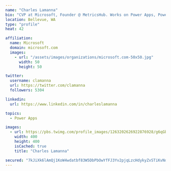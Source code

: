 ```yaml
---
name: "Charles Lamanna"
bio: "CVP at Microsoft, Founder @ MetricsHub. Works on Power Apps, Power Automate, Power Virtual Agent, Common Data Service and Dynamics 365."
location: Bellevue, WA
type: "profile"
heat: 42

affiliation:
  name: Microsoft
  domain: microsoft.com
  images:
    - url: "/assets/images/organizations/microsoft.com-50x50.jpg"
      width: 50
      height: 50

twitter:
  username: clamanna
  url: https://twitter.com/clamanna
  followers: 5304

linkedin:
  url: https://www.linkedin.com/in/charleslamanna

topics:
  - Power Apps

images:
  - url: https://pbs.twimg.com/profile_images/1263202626922876928/g6qGbHZ-_400x400.jpg
    width: 400
    height: 400
    isCached: true
    title: "Charles Lamanna"

secured: "7kJiXk6lAmQj1KoW4wdatbf83W5DbPbOwYfFJ3Yv2pjqLzcHdykyZvSTiKvNdsCN9WetIa+tGP7ERWIf6emGGHTOsJWgyrLEjCtvsjXv3eS/+aWQvwHEwnZsm0PwWvzpIbdv+UVGOz70QdNhdqg1krIsl7UGjHP6Tnl5LcBb62QgRohfIfv7xkChsjhNA63uZqBxyE7SBNVfKnm5B0t9TERqRArMzZnaInv1KIS9KIsRSY1mQ/vEkP4hJzJnh6qAhQXLBDK+/fd0Ci1W5vkpFkjb6oNjS2odI1+vhyaykoUAV7Doiu161Sd/qsW5lRaTbTNypvDlOhcKswBToyolM6gMq9fekarpKgeiwdP6Wx9nmzkMf+Ntiwys7lKWBob1RXB32zBamPMNm/r/pOnEqrYinuCSLdsC9hDy6HFl6fg=;3MXVY3DthvTk5TNNGSWm2Q=="
---
```


